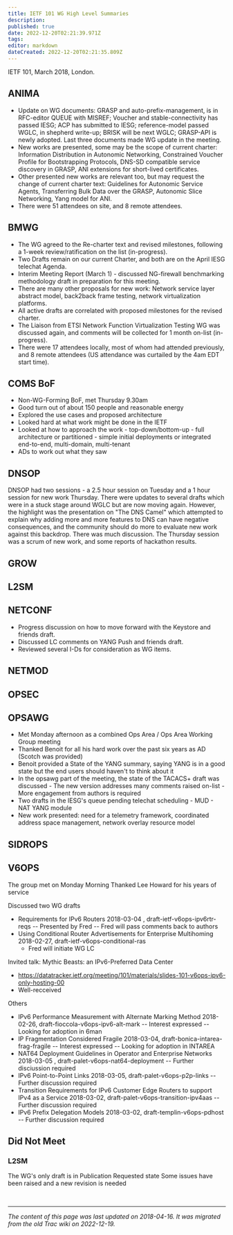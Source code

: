 ```yaml
---
title: IETF 101 WG High Level Summaries
description: 
published: true
date: 2022-12-20T02:21:39.971Z
tags: 
editor: markdown
dateCreated: 2022-12-20T02:21:35.809Z
---
```


IETF 101, March 2018, London.

## ANIMA

  -  Update on WG documents: GRASP and auto-prefix-management, is in RFC-editor QUEUE with MISREF; Voucher and stable-connectivity has passed IESG; ACP has submitted to IESG; reference-model passed WGLC, in shepherd write-up; BRISK will be next WGLC; GRASP-API is newly adopted. Last three documents made WG update in the meeting.
  -  New works are presented, some may be the scope of current charter: Information Distribution in Autonomic Networking, Constrained Voucher Profile for Bootstrapping Protocols, DNS-SD compatible service discovery in GRASP, ANI extensions for short-lived certificates.
  -  Other presented new works are relevant too, but may request the change of current charter text: Guidelines for Autonomic Service Agents, Transferring Bulk Data over the GRASP, Autonomic Slice Networking, Yang model for ANI.
  -  There were 51 attendees on site, and 8 remote attendees. 

## BMWG

 -   The WG agreed to the Re-charter text and revised milestones, following a 1-week review/ratification on the list (in-progress).
 -   Two Drafts remain on our current Charter, and both are on the April IESG telechat Agenda.
 -   Interim Meeting Report (March 1) - discussed NG-firewall benchmarking methodology draft in preparation for this meeting.
 -   There are many other proposals for new work: Network service layer abstract model, back2back frame testing, network virtualization platforms.
  -  All active drafts are correlated with proposed milestones for the revised charter.
  -  The Liaison from ETSI Network Function Virtualization Testing WG was discussed again, and comments will be collected for 1 month on-list (in-progress).
 -   There were 17 attendees locally, most of whom had attended previously, and 8 remote attendees (US attendance was curtailed by the 4am EDT start time). 

## COMS BoF

-    Non-WG-Forming BoF, met Thursday 9.30am
-    Good turn out of about 150 people and reasonable energy
-    Explored the use cases and proposed architecture
-    Looked hard at what work might be done in the IETF
-    Looked at how to approach the work 
    -    top-down/bottom-up
    -    full architecture or partitioned
    -    simple initial deployments or integrated end-to-end, multi-domain, multi-tenant 
 -   ADs to work out what they saw 

## DNSOP

DNSOP had two sessions - a 2.5 hour session on Tuesday and a 1 hour session for new work Thursday. There were updates to several drafts which were in a stuck stage around WGLC but are now moving again. However, the highlight was the presentation on "The DNS Camel" which attempted to explain why adding more and more features to DNS can have negative consequences, and the community should do more to evaluate new work against this backdrop. There was much discussion. The Thursday session was a scrum of new work, and some reports of hackathon results.

## GROW

## L2SM

## NETCONF

 -   Progress discussion on how to move forward with the Keystore and friends draft.
 -   Discussed LC comments on YANG Push and friends draft.
 -   Reviewed several I-Ds for consideration as WG items. 

## NETMOD

## OPSEC

## OPSAWG

 -   Met Monday afternoon as a combined Ops Area / Ops Area Working Group meeting
 -   Thanked Benoit for all his hard work over the past six years as AD (Scotch was provided)
 -   Benoit provided a State of the YANG summary, saying YANG is in a good state but the end users should haven't to think about it
 -   In the opsawg part of the meeting, the state of the TACACS+ draft was discussed
    -    The new version addresses many comments raised on-list
    -    More engagement from authors is required 
 -   Two drafts in the IESG's queue pending telechat scheduling
    -    MUD
    -    NAT YANG module 
 -   New work presented: need for a telemetry framework, coordinated address space management, network overlay resource model 

## SIDROPS

## V6OPS

The group met on Monday Morning
Thanked Lee Howard for his years of service 

Discussed two WG drafts
   - Requirements for IPv6 Routers 2018-03-04 , draft-ietf-v6ops-ipv6rtr-reqs
   --   Presented by Fred
   --   Fred will pass comments back to authors 
- Using Conditional Router Advertisements for Enterprise Multihoming 2018-02-27, draft-ietf-v6ops-conditional-ras
  -  Fred will initiate WG LC 

Invited talk: Mythic Beasts: an IPv6-Preferred Data Center
- https://datatracker.ietf.org/meeting/101/materials/slides-101-v6ops-ipv6-only-hosting-00
- Well-recceived 


Others
- IPv6 Performance Measurement with Alternate Marking Method 2018-02-26, draft-fioccola-v6ops-ipv6-alt-mark
   --   Interest expressed
   --   Looking for adoption in 6man 
- IP Fragmentation Considered Fragile 2018-03-04, draft-bonica-intarea-frag-fragile
   --   Interest expressed
   --   Looking for adoption in INTAREA 
- NAT64 Deployment Guidelines in Operator and Enterprise Networks 2018-03-05 , draft-palet-v6ops-nat64-deployment
   --   Further disciussion required 
- IPv6 Point-to-Point Links 2018-03-05, draft-palet-v6ops-p2p-links
   --   Further discussion required 
- Transition Requirements for IPv6 Customer Edge Routers to support IPv4 as a Service 2018-03-02, draft-palet-v6ops-transition-ipv4aas
   --   Further discussion required 
- IPv6 Prefix Delegation Models 2018-03-02, draft-templin-v6ops-pdhost
   --   Further discussion required 

## Did Not Meet

### L2SM

   The WG's only draft is in Publication Requested state
   Some issues have been raised and a new revision is needed 
    

&nbsp;
&nbsp;
&nbsp;

---

*The content of this page was last updated on 2018-04-16. It was migrated from the old Trac wiki on 2022-12-19.*